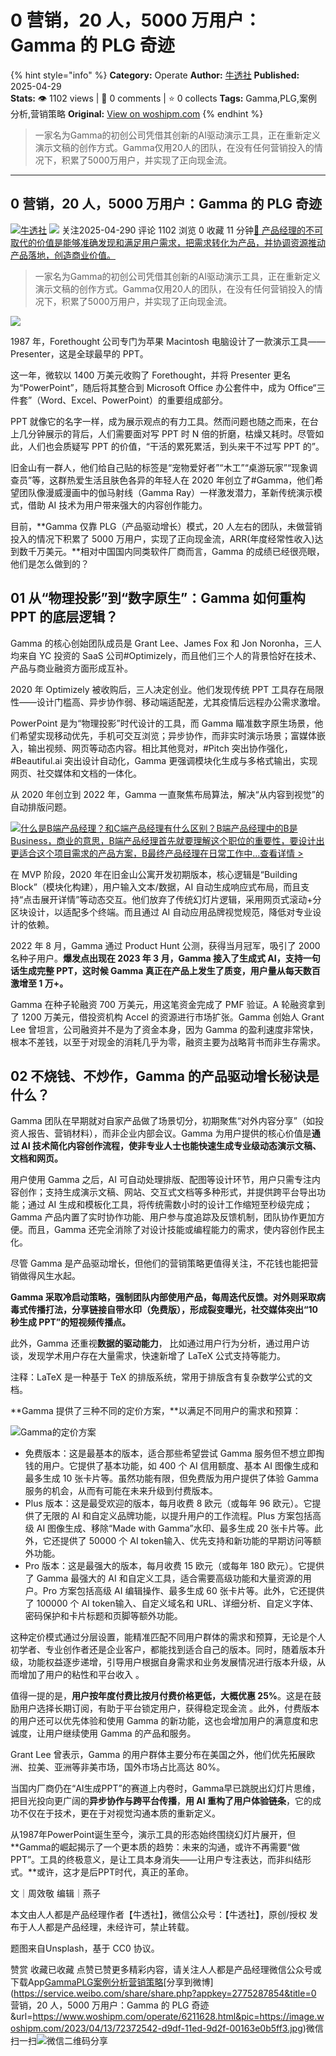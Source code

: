 # 0 营销，20 人，5000 万用户：Gamma 的 PLG 奇迹
{% hint style="info" %}
**Category:** Operate
**Author:** [牛透社](https://www.woshipm.com/u/1334511)
**Published:** 2025-04-29  
**Stats:** 👁️ 1102 views | 💬 0 comments | ⭐ 0 collects
**Tags:** Gamma,PLG,案例分析,营销策略
**Original:** [View on woshipm.com](https://www.woshipm.com/operate/6211628.html)
{% endhint %}
> 一家名为Gamma的初创公司凭借其创新的AI驱动演示工具，正在重新定义演示文稿的创作方式。Gamma仅用20人的团队，在没有任何营销投入的情况下，积累了5000万用户，并实现了正向现金流。

---

## 0 营销，20 人，5000 万用户：Gamma 的 PLG 奇迹

[![](https://image.woshipm.com/wp-files/2021/10/5VMdUW494OEeXvEywm9C.jpg!/both/72x72)](https://www.woshipm.com/u/1334511)[牛透社](https://www.woshipm.com/u/1334511) ![](https://static.woshipm.com/tag/1122_1@2x.png) 关注2025-04-290 评论 1102 浏览 0 收藏 11 分钟[🔗 产品经理的不可取代的价值是能够准确发现和满足用户需求，把需求转化为产品，并协调资源推动产品落地，创造商业价值。](https://ke.qidianla.com/courses/90pm)

> 一家名为Gamma的初创公司凭借其创新的AI驱动演示工具，正在重新定义演示文稿的创作方式。Gamma仅用20人的团队，在没有任何营销投入的情况下，积累了5000万用户，并实现了正向现金流。

![](https://image.woshipm.com/2023/04/13/72372542-d9df-11ed-9d2f-00163e0b5ff3.jpg)

1987 年，Forethought 公司专门为苹果 Macintosh 电脑设计了一款演示工具——Presenter，这是全球最早的 PPT。

这一年，微软以 1400 万美元收购了 Forethought，并将 Presenter 更名为“PowerPoint”，随后将其整合到 Microsoft Office 办公套件中，成为 Office“三件套”（Word、Excel、PowerPoint）的重要组成部分。

PPT 就像它的名字一样，成为展示观点的有力工具。然而问题也随之而来，在台上几分钟展示的背后，人们需要面对写 PPT 时 N 倍的折磨，枯燥又耗时。尽管如此，人们也会质疑写 PPT 的价值，“干活的累死累活，到头来干不过写 PPT 的”。

旧金山有一群人，他们给自己贴的标签是“宠物爱好者”“木工”“桌游玩家”“现象调查员”等，这群热爱生活且肤色各异的年轻人在 2020 年创立了#Gamma，他们希望团队像漫威漫画中的伽马射线（Gamma Ray）一样激发潜力，革新传统演示模式，借助 AI 技术为用户带来强大的内容创作能力。

目前，**Gamma 仅靠 PLG（产品驱动增长）模式，20 人左右的团队，未做营销投入的情况下积累了 5000 万用户，实现了正向现金流，ARR(年度经常性收入)达到数千万美元。**相对中国国内同类软件厂商而言，Gamma 的成绩已经很亮眼，他们是怎么做到的？

## 01 从“物理投影”到“数字原生”：Gamma 如何重构 PPT 的底层逻辑？

Gamma 的核心创始团队成员是 Grant Lee、James Fox 和 Jon Noronha，三人均来自 YC 投资的 SaaS 公司#Optimizely，而且他们三个人的背景恰好在技术、产品与商业融资方面形成互补。

2020 年 Optimizely 被收购后，三人决定创业。他们发现传统 PPT 工具存在局限性——设计门槛高、异步协作弱、移动端适配差，尤其疫情后远程办公需求激增。

PowerPoint 是为“物理投影”时代设计的工具，而 Gamma 瞄准数字原生场景，他们希望实现移动优先，手机可交互浏览；异步协作，而非实时演示场景；富媒体嵌入，输出视频、网页等动态内容。相比其他竞对，#Pitch 突出协作强化，#Beautiful.ai 突出设计自动化，Gamma 更强调模块化生成与多格式输出，实现网页、社交媒体和文档的一体化。

从 2020 年创立到 2022 年，Gamma 一直聚焦布局算法，解决“从内容到视觉”的自动排版问题。

[![](https://image.woshipm.com/2023/07/27/6f50fd24-2c7f-11ee-875d-00163e0b5ff3.png)什么是B端产品经理？和C端产品经理有什么区别？B端产品经理中的B是Business，商业的意思，B端产品经理首先就要理解这个职位的重要性，要设计出更适合这个项目需求的产品方案，B最终产品经理在日常工作中...查看详情 >](https://ke.qidianla.com/courses/bcpm)

在 MVP 阶段，2020 年在旧金山公寓开发初期版本，核心逻辑是“Building Block”（模块化构建），用户输入文本/数据，AI 自动生成响应式布局，而且支持“点击展开详情”等动态交互。他们放弃了传统幻灯片逻辑，采用网页式滚动+分区块设计，以适配多个终端。而且通过 AI 自动应用品牌视觉规范，降低对专业设计的依赖。

2022 年 8 月，Gamma 通过 Product Hunt 公测，获得当月冠军，吸引了 2000 名种子用户。**爆发点出现在 2023 年 3 月，Gamma 接入了生成式 AI，支持一句话生成完整 PPT，这时候 Gamma 真正在产品上发生了质变，用户量从每天数百激增至 1 万+。**

Gamma 在种子轮融资 700 万美元，用这笔资金完成了 PMF 验证。A 轮融资拿到了 1200 万美元，借投资机构 Accel 的资源进行市场扩张。Gamma 创始人 Grant Lee 曾坦言，公司融资并不是为了资金本身，因为 Gamma 的盈利速度非常快，根本不差钱，以至于对现金的消耗几乎为零，融资主要为战略背书而非生存需求。

## 02 不烧钱、不炒作，Gamma 的产品驱动增长秘诀是什么？

Gamma 团队在早期就对自家产品做了场景切分，初期聚焦“对外内容分享”（如投资人报告、营销材料），而非企业内部会议。Gamma 为用户提供的核心价值是**通过 AI 技术简化内容创作流程，使非专业人士也能快速生成专业级动态演示文稿、文档和网页。**

用户使用 Gamma 之后，AI 可自动处理排版、配图等设计环节，用户只需专注内容创作；支持生成演示文稿、网站、交互式文档等多种形式，并提供跨平台导出功能；通过 AI 生成和模板化工具，将传统需数小时的设计工作缩短至秒级完成；Gamma 产品内置了实时协作功能、用户参与度追踪及反馈机制，团队协作更加方便。而且，Gamma 还完全消除了对设计技能或编程能力的需求，使内容创作民主化。

尽管 Gamma 是产品驱动增长，但他们的营销策略更值得关注，不花钱也能把营销做得风生水起。

**Gamma 采取冷启动策略，强制团队内部使用产品，每周迭代反馈。对外则采取病毒式传播打法，分享链接自带水印（免费版），形成裂变曝光，社交媒体突出“10 秒生成 PPT”的短视频传播点。**

此外，Gamma 还重视**数据的驱动能力**， 比如通过用户行为分析，通过用户访谈，发现学术用户存在大量需求，快速新增了 LaTeX 公式支持等能力。

注释：LaTeX 是一种基于 TeX 的排版系统，常用于排版含有复杂数学公式的文档。

**Gamma 提供了三种不同的定价方案，**以满足不同用户的需求和预算：

![](https://image.woshipm.com/2025/04/29/3aa73d2a-2496-11f0-964f-00163e09d72f.png)Gamma的定价方案

*   免费版本：这是最基本的版本，适合那些希望尝试 Gamma 服务但不想立即掏钱的用户。它提供了基本功能，如 400 个 AI 信用额度、基本 AI 图像生成和最多生成 10 张卡片等。虽然功能有限，但免费版为用户提供了体验 Gamma 服务的机会，从而有可能在未来升级到付费版本。
*   Plus 版本：这是最受欢迎的版本，每月收费 8 欧元（或每年 96 欧元）。它提供了无限的 AI 和自定义品牌功能，以提升用户的工作流程。Plus 方案包括高级 AI 图像生成、移除“Made with Gamma”水印、最多生成 20 张卡片等。此外，它还提供了 50000 个 AI token输入、优先支持和新功能的早期访问等额外功能。
*   Pro 版本：这是最强大的版本，每月收费 15 欧元（或每年 180 欧元）。它提供了 Gamma 最强大的 AI 和自定义工具，适合需要高级功能和大量资源的用户。Pro 方案包括高级 AI 编辑操作、最多生成 60 张卡片等。此外，它还提供了 100000 个 AI token输入、自定义域名和 URL、详细分析、自定义字体、密码保护和卡片标题和页脚等额外功能。

这种定价模式通过分层设置，能精准匹配不同用户群体的需求和预算，无论是个人初学者、专业创作者还是企业客户，都能找到适合自己的版本。同时，随着版本升级，功能权益逐步递增，引导用户根据自身需求和业务发展情况进行版本升级，从而增加了用户的粘性和平台收入 。

值得一提的是，**用户按年度付费比按月付费价格更低，大概优惠 25%**。这是在鼓励用户选择长期订阅，有助于平台锁定用户，获得稳定现金流 。此外，付费版本的用户还可以优先体验和使用 Gamma 的新功能，这也会增加用户的满意度和忠诚度，让用户继续使用 Gamma 的产品和服务。

Grant Lee 曾表示，Gamma 的用户群体主要分布在美国之外，他们优先拓展欧洲、拉美、亚洲等非美市场，国外市场占比高达 80%。

当国内厂商仍在“AI生成PPT”的赛道上内卷时，Gamma早已跳脱出幻灯片思维，把目光投向更广阔的**异步协作与跨平台传播**，**用 AI 重构了用户体验链条**，它的成功不仅在于技术，更在于对视觉沟通本质的重新定义。

从1987年PowerPoint诞生至今，演示工具的形态始终围绕幻灯片展开，但**Gamma的崛起揭示了一个更本质的趋势：未来的沟通，或许不再需要“做PPT”。工具的终极意义，是让工具本身消失——让用户专注表达，而非纠结形式。**或许，这才是后PPT时代，真正的革命。

文｜周效敬 编辑｜燕子

本文由人人都是产品经理作者【牛透社】，微信公众号：【牛透社】，原创/授权 发布于人人都是产品经理，未经许可，禁止转载。

题图来自Unsplash，基于 CC0 协议。

赞赏 收藏已收藏 点赞已赞更多精彩内容，请关注人人都是产品经理微信公众号或下载App[Gamma](https://www.woshipm.com/tag/gamma)[PLG](https://www.woshipm.com/tag/plg)[案例分析](https://www.woshipm.com/tag/%e6%a1%88%e4%be%8b%e5%88%86%e6%9e%90)[营销策略](https://www.woshipm.com/tag/%e8%90%a5%e9%94%80%e7%ad%96%e7%95%a5)[分享到微博](https://service.weibo.com/share/share.php?appkey=2775287854&title=0 营销，20 人，5000 万用户：Gamma 的 PLG 奇迹&url=https://www.woshipm.com/operate/6211628.html&pic=https://image.woshipm.com/2023/04/13/72372542-d9df-11ed-9d2f-00163e0b5ff3.jpg)微信扫一扫![微信二维码](https://api.pwmqr.com/qrcode/create/?url=https://www.woshipm.com/operate/6211628.html)分享